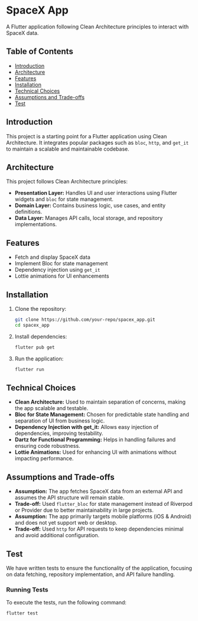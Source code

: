 # SpaceX App

A Flutter application following Clean Architecture principles to interact with SpaceX data.

## Table of Contents

- [Introduction](#introduction)
- [Architecture](#architecture)
- [Features](#features)
- [Installation](#installation)
- [Technical Choices](#technical-choices)
- [Assumptions and Trade-offs](#assumptions-and-trade-offs)
- [Test](#test)

## Introduction

This project is a starting point for a Flutter application using Clean Architecture. It integrates popular packages such as `bloc`, `http`, and `get_it` to maintain a scalable and maintainable codebase.

## Architecture

This project follows Clean Architecture principles:
- **Presentation Layer:** Handles UI and user interactions using Flutter widgets and `bloc` for state management.
- **Domain Layer:** Contains business logic, use cases, and entity definitions.
- **Data Layer:** Manages API calls, local storage, and repository implementations.

## Features

- Fetch and display SpaceX data
- Implement Bloc for state management
- Dependency injection using `get_it`
- Lottie animations for UI enhancements

## Installation

1. Clone the repository:
   ```sh
   git clone https://github.com/your-repo/spacex_app.git
   cd spacex_app
   ```

2. Install dependencies:
   ```sh
   flutter pub get
   ```

3. Run the application:
   ```sh
   flutter run
   ```

## Technical Choices

- **Clean Architecture:** Used to maintain separation of concerns, making the app scalable and testable.
- **Bloc for State Management:** Chosen for predictable state handling and separation of UI from business logic.
- **Dependency Injection with get_it:** Allows easy injection of dependencies, improving testability.
- **Dartz for Functional Programming:** Helps in handling failures and ensuring code robustness.
- **Lottie Animations:** Used for enhancing UI with animations without impacting performance.

## Assumptions and Trade-offs

- **Assumption:** The app fetches SpaceX data from an external API and assumes the API structure will remain stable.
- **Trade-off:** Used `flutter_bloc` for state management instead of Riverpod or Provider due to better maintainability in large projects.
- **Assumption:** The app primarily targets mobile platforms (iOS & Android) and does not yet support web or desktop.
- **Trade-off:** Used `http` for API requests to keep dependencies minimal and avoid additional configuration.

## Test

We have written tests to ensure the functionality of the application, focusing on data fetching, repository implementation, and API failure handling.

### Running Tests
To execute the tests, run the following command:
```sh
flutter test
```
